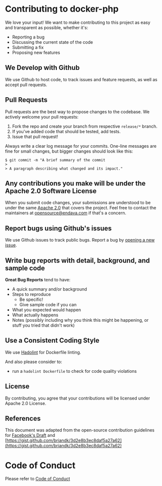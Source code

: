 # Contributing to docker-php

We love your input! We want to make contributing to this project as easy and transparent as possible, whether it's:

- Reporting a bug
- Discussing the current state of the code
- Submitting a fix
- Proposing new features

## We Develop with Github

We use Github to host code, to track issues and feature requests, as well as accept pull requests.

## Pull Requests

Pull requests are the best way to propose changes to the codebase. We actively welcome your pull requests:

1. Fork the repo and create your branch from respective `release/*` branch.
2. If you've added code that should be tested, add tests.
6. Issue that pull request!

Always write a clear log message for your commits. One-line messages are fine for small changes, but bigger changes should look like this:

    $ git commit -m "A brief summary of the commit
    > 
    > A paragraph describing what changed and its impact."


## Any contributions you make will be under the Apache 2.0 Software License

When you submit code changes, your submissions are understood to be under the same [Apache 2.0](https://choosealicense.com/licenses/apache-2.0/) that covers the project. Feel free to contact the maintainers at [opensource@endava.com](opensource@endava.com) if that's a concern.

## Report bugs using Github's issues

We use Github issues to track public bugs. Report a bug by [opening a new issue]().

## Write bug reports with detail, background, and sample code

**Great Bug Reports** tend to have:

- A quick summary and/or background
- Steps to reproduce
  - Be specific!
  - Give sample code if you can
- What you expected would happen
- What actually happens
- Notes (possibly including why you think this might be happening, or stuff you tried that didn't work)

## Use a Consistent Coding Style

We use [Hadolint](https://github.com/hadolint/hadolint) for Dockerfile linting.

And also please consider to:
- run a ```hadolint Dockerfile``` to check for code quality violations

## License
By contributing, you agree that your contributions will be licensed under Apache 2.0 License.

## References
This document was adapted from the open-source contribution guidelines for [Facebook's Draft](https://github.com/facebook/draft-js/blob/a9316a723f9e918afde44dea68b5f9f39b7d9b00/CONTRIBUTING.md) and [https://gist.github.com/briandk/3d2e8b3ec8daf5a27a62](https://gist.github.com/briandk/3d2e8b3ec8daf5a27a62)

# Code of Conduct

Please refer to [Code of Conduct](CODE_OF_CONDUCT.md)
